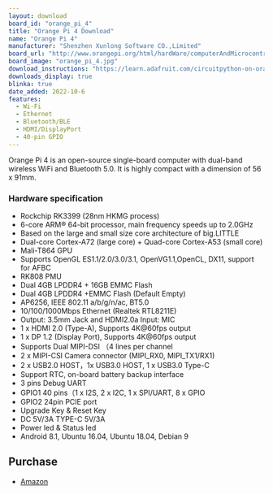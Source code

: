 ```yaml
---
layout: download
board_id: "orange_pi_4"
title: "Orange Pi 4 Download"
name: "Orange Pi 4"
manufacturer: "Shenzhen Xunlong Software CO.,Limited"
board_url: "http://www.orangepi.org/html/hardWare/computerAndMicrocontrollers/details/Orange-Pi-4.html"
board_image: "orange_pi_4.jpg"
download_instructions: "https://learn.adafruit.com/circuitpython-on-orangepi-linux/circuitpython-orangepi"
downloads_display: true
blinka: true
date_added: 2022-10-6
features:
  - Wi-Fi
  - Ethernet
  - Bluetooth/BLE
  - HDMI/DisplayPort
  - 40-pin GPIO
---
```


Orange Pi 4 is an open-source single-board computer with dual-band wireless WiFi and Bluetooth 5.0. It is highly compact with a dimension of 56 x 91mm.

### Hardware specification
- Rockchip RK3399 (28nm HKMG process)
- 6-core ARM® 64-bit processor, main frequency speeds up to 2.0GHz
- Based on the large and small size core architecture of big.LITTLE
- Dual-core Cortex-A72 (large core) + Quad-core Cortex-A53 (small core)
- Mali-T864 GPU
- Supports OpenGL ES1.1/2.0/3.0/3.1, OpenVG1.1,OpenCL, DX11, support for AFBC
- RK808 PMU
- Dual 4GB LPDDR4 + 16GB EMMC Flash
- Dual 4GB LPDDR4 +EMMC Flash (Default Empty)
- AP6256, IEEE 802.11 a/b/g/n/ac, BT5.0
- 10/100/1000Mbps Ethernet (Realtek RTL8211E)
- Output: 3.5mm Jack and HDMI2.0a Input: MIC
- 1 x HDMI 2.0 (Type-A), Supports 4K@60fps output
- 1 x DP 1.2 (Display Port), Supports 4K@60fps output
- Supports Dual MIPI-DSI （4 lines per channel
- 2 x MIPI-CSI Camera connector (MIPI_RX0, MIPI_TX1/RX1)
- 2 x USB2.0 HOST，1x USB3.0 HOST, 1 x USB3.0 Type-C
- Support RTC, on-board battery backup interface
- 3 pins Debug UART
- GPIO1 40 pins（1 x I2S, 2 x I2C, 1 x SPI/UART, 8 x GPIO
- GPIO2 24pin PCIE port
- Upgrade Key & Reset Key
- DC 5V/3A TYPE-C 5V/3A
- Power led & Status led
- Android 8.1, Ubuntu 16.04, Ubuntu 18.04, Debian 9

## Purchase
* [Amazon](https://amzn.to/3ypCBiG)

